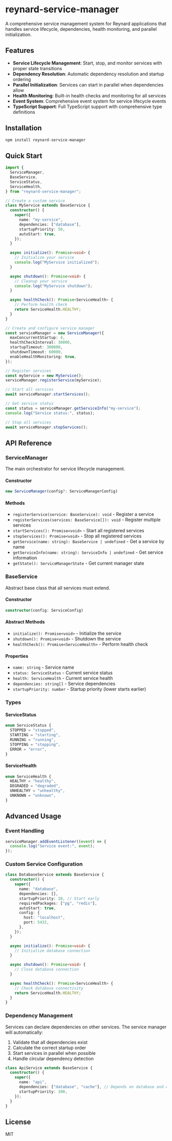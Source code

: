 # reynard-service-manager

A comprehensive service management system for Reynard applications that handles service lifecycle, dependencies, health monitoring, and parallel initialization.

## Features

- **Service Lifecycle Management**: Start, stop, and monitor services with proper state transitions
- **Dependency Resolution**: Automatic dependency resolution and startup ordering
- **Parallel Initialization**: Services can start in parallel when dependencies allow
- **Health Monitoring**: Built-in health checks and monitoring for all services
- **Event System**: Comprehensive event system for service lifecycle events
- **TypeScript Support**: Full TypeScript support with comprehensive type definitions

## Installation

```bash
npm install reynard-service-manager
```

## Quick Start

```typescript
import {
  ServiceManager,
  BaseService,
  ServiceStatus,
  ServiceHealth,
} from "reynard-service-manager";

// Create a custom service
class MyService extends BaseService {
  constructor() {
    super({
      name: "my-service",
      dependencies: ["database"],
      startupPriority: 50,
      autoStart: true,
    });
  }

  async initialize(): Promise<void> {
    // Initialize your service
    console.log("MyService initialized");
  }

  async shutdown(): Promise<void> {
    // Cleanup your service
    console.log("MyService shutdown");
  }

  async healthCheck(): Promise<ServiceHealth> {
    // Perform health check
    return ServiceHealth.HEALTHY;
  }
}

// Create and configure service manager
const serviceManager = new ServiceManager({
  maxConcurrentStartup: 4,
  healthCheckInterval: 30000,
  startupTimeout: 300000,
  shutdownTimeout: 60000,
  enableHealthMonitoring: true,
});

// Register services
const myService = new MyService();
serviceManager.registerService(myService);

// Start all services
await serviceManager.startServices();

// Get service status
const status = serviceManager.getServiceInfo("my-service");
console.log("Service status:", status);

// Stop all services
await serviceManager.stopServices();
```

## API Reference

### ServiceManager

The main orchestrator for service lifecycle management.

#### Constructor

```typescript
new ServiceManager(config?: ServiceManagerConfig)
```

#### Methods

- `registerService(service: BaseService): void` - Register a service
- `registerServices(services: BaseService[]): void` - Register multiple services
- `startServices(): Promise<void>` - Start all registered services
- `stopServices(): Promise<void>` - Stop all registered services
- `getService(name: string): BaseService | undefined` - Get a service by name
- `getServiceInfo(name: string): ServiceInfo | undefined` - Get service information
- `getState(): ServiceManagerState` - Get current manager state

### BaseService

Abstract base class that all services must extend.

#### Constructor

```typescript
constructor(config: ServiceConfig)
```

#### Abstract Methods

- `initialize(): Promise<void>` - Initialize the service
- `shutdown(): Promise<void>` - Shutdown the service
- `healthCheck(): Promise<ServiceHealth>` - Perform health check

#### Properties

- `name: string` - Service name
- `status: ServiceStatus` - Current service status
- `health: ServiceHealth` - Current service health
- `dependencies: string[]` - Service dependencies
- `startupPriority: number` - Startup priority (lower starts earlier)

### Types

#### ServiceStatus

```typescript
enum ServiceStatus {
  STOPPED = "stopped",
  STARTING = "starting",
  RUNNING = "running",
  STOPPING = "stopping",
  ERROR = "error",
}
```

#### ServiceHealth

```typescript
enum ServiceHealth {
  HEALTHY = "healthy",
  DEGRADED = "degraded",
  UNHEALTHY = "unhealthy",
  UNKNOWN = "unknown",
}
```

## Advanced Usage

### Event Handling

```typescript
serviceManager.addEventListener((event) => {
  console.log("Service event:", event);
});
```

### Custom Service Configuration

```typescript
class DatabaseService extends BaseService {
  constructor() {
    super({
      name: "database",
      dependencies: [],
      startupPriority: 10, // Start early
      requiredPackages: ["pg", "redis"],
      autoStart: true,
      config: {
        host: "localhost",
        port: 5432,
      },
    });
  }

  async initialize(): Promise<void> {
    // Initialize database connection
  }

  async shutdown(): Promise<void> {
    // Close database connection
  }

  async healthCheck(): Promise<ServiceHealth> {
    // Check database connectivity
    return ServiceHealth.HEALTHY;
  }
}
```

### Dependency Management

Services can declare dependencies on other services. The service manager will automatically:

1. Validate that all dependencies exist
2. Calculate the correct startup order
3. Start services in parallel when possible
4. Handle circular dependency detection

```typescript
class ApiService extends BaseService {
  constructor() {
    super({
      name: "api",
      dependencies: ["database", "cache"], // Depends on database and cache
      startupPriority: 100,
    });
  }
}
```

## License

MIT
